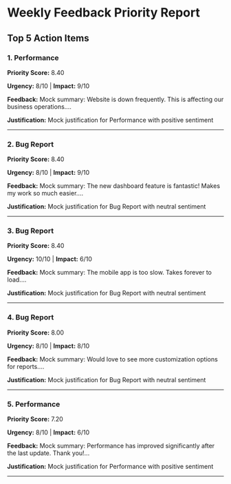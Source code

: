# Weekly Feedback Priority Report

## Top 5 Action Items

### 1. Performance

**Priority Score:** 8.40

**Urgency:** 8/10 | **Impact:** 9/10

**Feedback:** Mock summary: Website is down frequently. This is affecting our business operations....

**Justification:** Mock justification for Performance with positive sentiment

---

### 2. Bug Report

**Priority Score:** 8.40

**Urgency:** 8/10 | **Impact:** 9/10

**Feedback:** Mock summary: The new dashboard feature is fantastic! Makes my work so much easier....

**Justification:** Mock justification for Bug Report with neutral sentiment

---

### 3. Bug Report

**Priority Score:** 8.40

**Urgency:** 10/10 | **Impact:** 6/10

**Feedback:** Mock summary: The mobile app is too slow. Takes forever to load....

**Justification:** Mock justification for Bug Report with neutral sentiment

---

### 4. Bug Report

**Priority Score:** 8.00

**Urgency:** 8/10 | **Impact:** 8/10

**Feedback:** Mock summary: Would love to see more customization options for reports....

**Justification:** Mock justification for Bug Report with neutral sentiment

---

### 5. Performance

**Priority Score:** 7.20

**Urgency:** 8/10 | **Impact:** 6/10

**Feedback:** Mock summary: Performance has improved significantly after the last update. Thank you!...

**Justification:** Mock justification for Performance with positive sentiment

---

